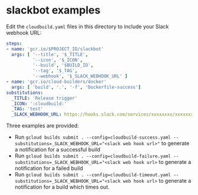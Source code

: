 # slackbot examples

Edit the `cloudbuild.yaml` files in this directory to include your Slack webhook URL:

```yaml
steps:
- name: 'gcr.io/$PROJECT_ID/slackbot'
  args: [ '--title', '$_TITLE',
          '--icon', '$_ICON',
          '--build', '$BUILD_ID',
          '--tag', '$_TAG',
          '--webhook', '$_SLACK_WEBHOOK_URL' ]
- name: 'gcr.io/cloud-builders/docker'
  args: [ 'build', '.', '-f', 'Dockerfile-success']
substitutions:
  _TITLE: 'Release trigger'
  _ICON: ':cloudbuild:'
  _TAG: 'test'
  _SLACK_WEBHOOK_URL: https://hooks.slack.com/services/xxxxxxxx/xxxxxxxxx/xxxxxxxxxxxxxxxx
```

Three examples are provided:

* Run `gcloud builds submit . --config=cloudbuild-success.yaml --substitutions=_SLACK_WEBHOOK_URL="<slack web hook url>"` to generate a notification for a successful build
* Run `gcloud builds submit . --config=cloudbuild-failure.yaml --substitutions=_SLACK_WEBHOOK_URL="<slack web hook url>` to generate a notification for a failed build
* Run `gcloud builds submit . --config=cloudbuild-timeout.yaml --substitutions=_SLACK_WEBHOOK_URL="<slack web hook url>` to generate a notification for a build which times out.
